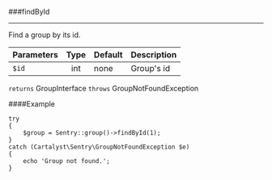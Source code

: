 <a id="findById"></a>
###findById

----------

Find a group by its id.

Parameters                   | Type            | Default       | Description
:--------------------------- | :-------------: | :------------ | :--------------
`$id`                        | int             | none          | Group's id

`returns` GroupInterface
`throws`  GroupNotFoundException

####Example

	try
	{
		$group = Sentry::group()->findById(1);
	}
	catch (Cartalyst\Sentry\GroupNotFoundException $e)
	{
		echo 'Group not found.';
	}